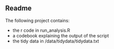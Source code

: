 
## Readme
The following project contains:
- the r code in run_analysis.R
- a codebook explaining the output of the script
- the tidy data in /data/tidydata/tidydata.txt
